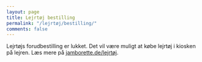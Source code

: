 ```yaml
---
layout: page
title: Lejrtøj bestilling
permalink: "/lejrtøj/bestilling/"
comments: false
---
```


Lejrtøjs forudbestilling er lukket.
Det vil være muligt at købe lejrtøj i kiosken på lejren.
Læs mere på [jamborette.de/lejrtøj](/lejrtøj/).

<!-- <iframe src="https://docs.google.com/forms/d/e/1FAIpQLSfdtN_ORVbuWBxzWVK_YgHD-y6q_PqGdfCCj_4aP2RxyIx-Vw/viewform?embedded=true" width="750" height="4600" frameborder="0" marginheight="0" marginwidth="0">Loading…</iframe> -->

<!-- <a href="#top">Tilbage til toppen af siden.</a> -->